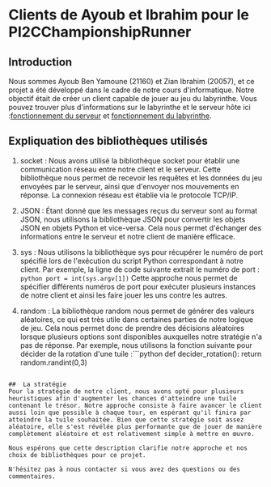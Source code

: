 # Clients de Ayoub et Ibrahim pour le PI2CChampionshipRunner

## Introduction

Nous sommes Ayoub Ben Yamoune (21160) et Zian Ibrahim (20057), et ce projet a été développé dans le cadre de notre cours d'informatique. Notre objectif était de créer un client capable de jouer au jeu du labyrinthe. Vous pouvez trouver plus d'informations sur le labyrinthe et le serveur hôte ici :[fonctionnement du serveur](https://github.com/qlurkin/PI2CChampionshipRunner) et [fonctionnement du labyrinthe](https://github.com/qlurkin/PI2CChampionshipRunner/tree/main/games/labyrinthe).

## Expliquation des bibliothèques utilisés 

1. socket : Nous avons utilisé la bibliothèque socket pour établir une communication réseau entre notre client et le serveur. Cette bibliothèque nous permet de recevoir les requêtes et les données du jeu envoyées par le serveur, ainsi que d'envoyer nos mouvements en réponse. La connexion réseau est établie via le protocole TCP/IP.

2. JSON : Étant donné que les messages reçus du serveur sont au format JSON, nous utilisons la bibliothèque JSON pour convertir les objets JSON en objets Python et vice-versa. Cela nous permet d'échanger des informations entre le serveur et notre client de manière efficace.

3. sys : Nous utilisons la bibliothèque sys pour récupérer le numéro de port spécifié lors de l'exécution du script Python correspondant à notre client. Par exemple, la ligne de code suivante extrait le numéro de port : ```python
port = int(sys.argv[1])```
Cette approche nous permet de spécifier différents numéros de port pour exécuter plusieurs instances de notre client et ainsi les faire jouer les uns contre les autres.

4. random : La bibliothèque random nous permet de générer des valeurs aléatoires, ce qui est très utile dans certaines parties de notre logique de jeu. Cela nous permet donc de prendre des décisions aléatoires lorsque plusieurs options sont disponibles auxquelles notre stratégie n'a pas de réponse. Par exemple, nous utilisons la fonction suivante pour décider de la rotation d'une tuile :```python
def decider_rotation():
    return random.randint(0,3)
```

##  La stratégie 
Pour la stratégie de notre client, nous avons opté pour plusieurs heuristiques afin d'augmenter les chances d'atteindre une tuile contenant le trésor. Notre approche consiste à faire avancer le client aussi loin que possible à chaque tour, en espérant qu'il finira par atteindre la tuile souhaitée. Bien que cette stratégie soit assez aléatoire, elle s'est révélée plus performante que de jouer de manière complètement aléatoire et est relativement simple à mettre en œuvre.

Nous espérons que cette description clarifie notre approche et nos choix de bibliothèques pour ce projet.

N'hésitez pas à nous contacter si vous avez des questions ou des commentaires.